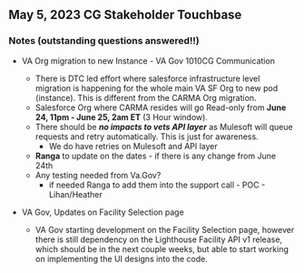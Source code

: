 ## May 5, 2023 CG Stakeholder Touchbase

### Notes (outstanding questions answered!!)
- VA Org migration to new Instance - VA Gov 1010CG Communication
     - There is DTC led effort where salesforce infrastructure level migration is happening for the whole main VA SF Org to new pod (instance). This is different from the CARMA Org migration.
     - Salesforce Org where CARMA resides will go Read-only from **June 24, 11pm - June 25, 2am ET**  (3 Hour window).
     - There should be _**no impacts to vets API layer**_ as Mulesoft will queue requests and retry automatically. This is just for awareness.
          - We do have retries on Mulesoft and API layer
     - **Ranga** to update on the dates - if there is any change from June 24th
     - Any testing needed from Va.Gov? 
          - if needed Ranga to add them into the support call - POC - Lihan/Heather
 

- VA Gov, Updates on Facility Selection page 
     - VA Gov starting development on the Facility Selection page, however there is still dependency on the Lighthouse Facility API v1 release, which should be in the next couple weeks, but able to start working on implementing the UI designs into the code.
